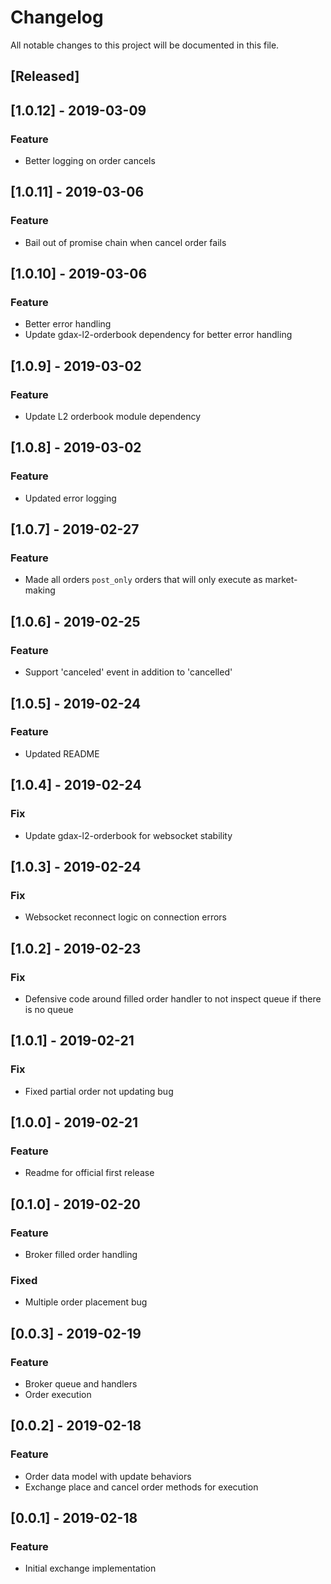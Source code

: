 # Changelog
All notable changes to this project will be documented in this file.

## [Released]

## [1.0.12] - 2019-03-09
### Feature
- Better logging on order cancels

## [1.0.11] - 2019-03-06
### Feature
- Bail out of promise chain when cancel order fails

## [1.0.10] - 2019-03-06
### Feature
- Better error handling
- Update gdax-l2-orderbook dependency for better error handling

## [1.0.9] - 2019-03-02
### Feature
- Update L2 orderbook module dependency

## [1.0.8] - 2019-03-02
### Feature
- Updated error logging

## [1.0.7] - 2019-02-27
### Feature
- Made all orders `post_only` orders that will only execute as market-making

## [1.0.6] - 2019-02-25
### Feature
- Support 'canceled' event in addition to 'cancelled'

## [1.0.5] - 2019-02-24
### Feature
- Updated README

## [1.0.4] - 2019-02-24
### Fix
- Update gdax-l2-orderbook for websocket stability

## [1.0.3] - 2019-02-24
### Fix
- Websocket reconnect logic on connection errors

## [1.0.2] - 2019-02-23
### Fix
- Defensive code around filled order handler to not inspect queue if there is no queue

## [1.0.1] - 2019-02-21
### Fix
- Fixed partial order not updating bug

## [1.0.0] - 2019-02-21
### Feature
- Readme for official first release

## [0.1.0] - 2019-02-20
### Feature
- Broker filled order handling
### Fixed
- Multiple order placement bug 

## [0.0.3] - 2019-02-19
### Feature
- Broker queue and handlers
- Order execution

## [0.0.2] - 2019-02-18
### Feature
- Order data model with update behaviors
- Exchange place and cancel order methods for execution

## [0.0.1] - 2019-02-18
### Feature
- Initial exchange implementation
